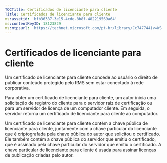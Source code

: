 ```yaml
---
TOCTitle: Certificados de licenciante para cliente
Title: Certificados de licenciante para cliente
ms:assetid: 'bfb36387-3e15-4cde-8b8f-482219569a64'
ms:contentKeyID: 18123829
ms:mtpsurl: 'https://technet.microsoft.com/pt-br/library/Cc747744(v=WS.10)'
---
```


Certificados de licenciante para cliente
========================================

Um certificado de licenciante para cliente concede ao usuário o direito de publicar conteúdo protegido pelo RMS sem estar conectado à rede corporativa.

Para obter um certificado de licenciante para cliente, um autor inicia uma solicitação de registro do cliente para o servidor raiz de certificação ou para um servidor de licença de um computador cliente. Em seguida, o servidor retorna um certificado de licenciante para cliente ao computador.

Um certificado de licenciante para cliente contém a chave pública de licenciante para cliente, juntamente com a chave particular do licenciante que é criptografada pela chave pública do autor que solicitou o certificado. Ele também contém a chave pública do servidor que emitiu o certificado, que é assinado pela chave particular do servidor que emitiu o certificado. A chave particular de licenciante para cliente é usada para assinar licenças de publicação criadas pelo autor.
